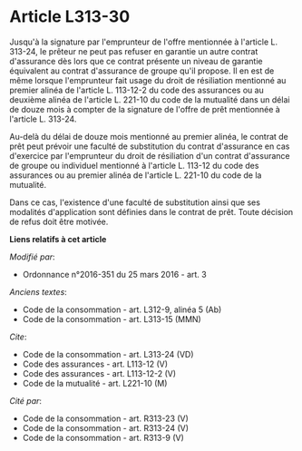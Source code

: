 # Article L313-30

Jusqu'à la signature par l'emprunteur de l'offre mentionnée à l'article L. 313-24, le prêteur ne peut pas refuser en garantie
un autre contrat d'assurance dès lors que ce contrat présente un niveau de garantie équivalent au contrat d'assurance de
groupe qu'il propose. Il en est de même lorsque l'emprunteur fait usage du droit de résiliation mentionné au premier alinéa
de l'article L. 113-12-2 du code des assurances ou au deuxième alinéa de l'article L. 221-10 du code de la mutualité dans un
délai de douze mois à compter de la signature de l'offre de prêt mentionnée à l'article L. 313-24. 

Au-delà du délai de douze mois mentionné au premier alinéa, le contrat de prêt peut prévoir une faculté de substitution du
contrat d'assurance en cas d'exercice par l'emprunteur du droit de résiliation d'un contrat d'assurance de groupe ou
individuel mentionné à l'article L. 113-12 du code des assurances ou au premier alinéa de l'article L. 221-10 du code de la
mutualité. 

Dans ce cas, l'existence d'une faculté de substitution ainsi que ses modalités d'application sont définies dans le contrat de
prêt. Toute décision de refus doit être motivée.

**Liens relatifs à cet article**

_Modifié par_:

  - Ordonnance n°2016-351 du 25 mars 2016 - art. 3

_Anciens textes_:

  - Code de la consommation - art. L312-9, alinéa 5 (Ab)
  - Code de la consommation - art. L313-15 (MMN)

_Cite_:

  - Code de la consommation - art. L313-24 (VD)
  - Code des assurances - art. L113-12 (V)
  - Code des assurances - art. L113-12-2 (V)
  - Code de la mutualité - art. L221-10 (M)

_Cité par_:

  - Code de la consommation - art. R313-23 (V)
  - Code de la consommation - art. R313-24 (V)
  - Code de la consommation - art. R313-9 (V)
